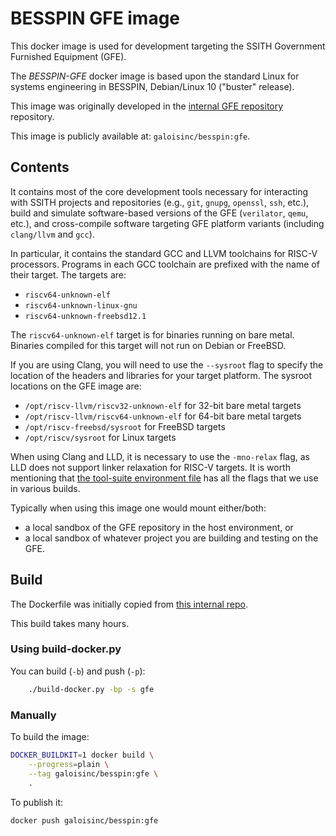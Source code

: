 # BESSPIN GFE image

This docker image is used for development targeting the SSITH
Government Furnished Equipment (GFE).  

The *BESSPIN-GFE* docker image is based upon the standard Linux for
systems engineering in BESSPIN, Debian/Linux 10 ("buster" release).

This image was originally developed in the 
[internal GFE repository](https://gitlab-ext.galois.com/ssith/gfe/-/tree/develop/docker) repository. 

This image is publicly available at: `galoisinc/besspin:gfe`.

## Contents

It contains most of the core development tools necessary for
interacting with SSITH projects and repositories (e.g., `git`,
`gnupg`, `openssl`, `ssh`, etc.), build and simulate software-based
versions of the GFE (`verilator`, `qemu`, etc.), and cross-compile
software targeting GFE platform variants (including `clang/llvm` and
`gcc`).

In particular, it contains the standard GCC and LLVM toolchains for RISC-V
processors. Programs in each GCC toolchain are prefixed with the name
of their target. The targets are:
- `riscv64-unknown-elf`
- `riscv64-unknown-linux-gnu`
- `riscv64-unknown-freebsd12.1`

The `riscv64-unknown-elf` target is for binaries running on bare
metal. Binaries compiled for this target will not run on Debian or
FreeBSD.

If you are using Clang, you will need to use the `--sysroot` flag to
specify the location of the headers and libraries for your target
platform. The sysroot locations on the GFE image are:
- `/opt/riscv-llvm/riscv32-unknown-elf` for 32-bit bare metal targets
- `/opt/riscv-llvm/riscv64-unknown-elf` for 64-bit bare metal targets
- `/opt/riscv-freebsd/sysroot` for FreeBSD targets
- `/opt/riscv/sysroot` for Linux targets

When using Clang and LLD, it is necessary to use the `-mno-relax`
flag, as LLD does not support linker relaxation for RISC-V targets.
It is worth mentioning that [the tool-suite environment file](https://github.com/GaloisInc/BESSPIN-Tool-Suite/tree/master/besspin/target/utils/defaultEnvUnix.mk) has all the flags that we use in various builds.

Typically when using this image one would mount either/both:
 - a local sandbox of the GFE repository in the host environment, or 
 - a local sandbox of whatever project you are building and testing
   on the GFE.

## Build

The Dockerfile was initially copied from [this internal repo](https://gitlab-ext.galois.com/ssith/docker-tools/-/blob/develop/gfe/Dockerfile).

This build takes many hours.

### Using build-docker.py

You can build (`-b`) and push (`-p`):
```bash
    ./build-docker.py -bp -s gfe
```

### Manually

To build the image:
```bash
DOCKER_BUILDKIT=1 docker build \
    --progress=plain \
    --tag galoisinc/besspin:gfe \
    .
```

To publish it:
```bash
docker push galoisinc/besspin:gfe
```
